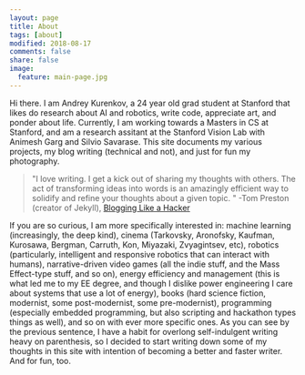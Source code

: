 ```yaml
---
layout: page
title: About
tags: [about]
modified: 2018-08-17
comments: false
share: false
image:
  feature: main-page.jpg
---
```


Hi there. I am Andrey Kurenkov, a 24 year old grad student at Stanford that likes do research about AI and robotics, write code, appreciate art, and ponder about life. Currently, I am working towards a Masters in CS at Stanford, and am a research assitant at the Stanford Vision Lab with Animesh Garg and Silvio Savarase. This site documents my various projects, my blog writing (technical and not), and just for fun my photography.

> "I love writing. I get a kick out of sharing my thoughts with others. The act of transforming ideas into words is an amazingly efficient way to solidify and refine your thoughts about a given topic. " -Tom Preston (creator of Jekyll), [Blogging Like a Hacker](http://tom.preston-werner.com/2008/11/17/blogging-like-a-hacker.html)

If you are so curious, I am more specifically interested in: machine learning (increasingly, the  deep kind), cinema (Tarkovsky, Aronofsky, Kaufman, Kurosawa, Bergman, Carruth, Kon, Miyazaki, Zvyagintsev, etc), robotics (particularly, intelligent and responsive robotics that can interact with humans), narrative-driven video games (all the indie stuff, and the Mass Effect-type stuff, and so on), energy efficiency and management (this is what led me to my EE degree, and though I dislike power engineering I care about systems that use a lot of energy), books (hard science fiction, modernist, some post-modernist, some pre-modernist), programming (especially embedded programming, but also scripting and hackathon types things as well), and so on with ever more specific ones. As you can see by the previous sentence, I have a habit for overlong self-indulgent writing heavy on parenthesis, so I decided to start writing down some of my thoughts in this site with intention of becoming a better and faster writer. And for fun, too.



